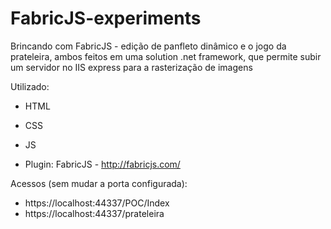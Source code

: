 # FabricJS-experiments
 
Brincando com FabricJS - edição de panfleto dinâmico e o jogo da prateleira, ambos feitos em uma solution .net framework, que permite subir um servidor no IIS express para a rasterização de imagens

Utilizado:

* HTML
* CSS
* JS

* Plugin:
FabricJS - http://fabricjs.com/

Acessos (sem mudar a porta configurada):

* https://localhost:44337/POC/Index
* https://localhost:44337/prateleira
